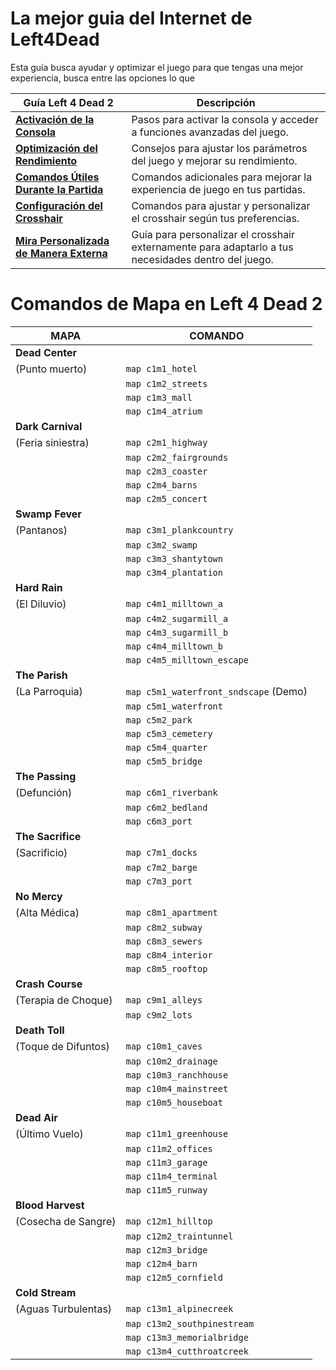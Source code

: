 # La mejor guia del Internet de Left4Dead 

Esta guía busca ayudar y optimizar el juego para que tengas una mejor experiencia, busca entre las opciones lo que 

| **Guía Left 4 Dead 2**      | **Descripción**     |
|-----------------------------|---------------------|
| [**Activación de la Consola**](https://github.com/CodeByDante/Left4Dead/blob/main/Comands-%20console.md#como-activar-la-consola-en-el-juego)  | Pasos para activar la consola y acceder a funciones avanzadas del juego. |
| [**Optimización del Rendimiento**](https://github.com/CodeByDante/Left4Dead/blob/main/Comands-%20console.md#configuraci%C3%B3n-mejorada-para-parametros-del-juegos)  | Consejos para ajustar los parámetros del juego y mejorar su rendimiento. |
| [**Comandos Útiles Durante la Partida**](https://github.com/CodeByDante/Left4Dead/blob/main/Comands-%20console.md#comandos-%C3%BAtiles-para-la-partida)  | Comandos adicionales para mejorar la experiencia de juego en tus partidas. |
| [**Configuración del Crosshair**](https://github.com/CodeByDante/Left4Dead/blob/main/Crosshair.md#comandos-para-el-crosshair)  | Comandos para ajustar y personalizar el crosshair según tus preferencias. |
| [**Mira Personalizada de Manera Externa**](https://github.com/CodeByDante/Left4Dead/blob/main/Custom%20crosshair.md#personalice-el-crosshair-a-su-preferencia-dentro-del-juego)  | Guía para personalizar el crosshair externamente para adaptarlo a tus necesidades dentro del juego. |

# Comandos de Mapa en Left 4 Dead 2

| **MAPA**                | **COMANDO**           |
|-------------------------|------------------------|
| **Dead Center**         |                        |
| (Punto muerto)          | `map c1m1_hotel`       |
|                         | `map c1m2_streets`     |
|                         | `map c1m3_mall`        |
|                         | `map c1m4_atrium`      |
| **Dark Carnival**       |                        |
| (Feria siniestra)       | `map c2m1_highway`     |
|                         | `map c2m2_fairgrounds` |
|                         | `map c2m3_coaster`     |
|                         | `map c2m4_barns`       |
|                         | `map c2m5_concert`     |
| **Swamp Fever**         |                        |
| (Pantanos)              | `map c3m1_plankcountry`|
|                         | `map c3m2_swamp`       |
|                         | `map c3m3_shantytown`  |
|                         | `map c3m4_plantation`  |
| **Hard Rain**           |                        |
| (El Diluvio)            | `map c4m1_milltown_a`  |
|                         | `map c4m2_sugarmill_a` |
|                         | `map c4m3_sugarmill_b` |
|                         | `map c4m4_milltown_b`  |
|                         | `map c4m5_milltown_escape` |
| **The Parish**          |                        |
| (La Parroquia)          | `map c5m1_waterfront_sndscape` (Demo) |
|                         | `map c5m1_waterfront` |
|                         | `map c5m2_park`        |
|                         | `map c5m3_cemetery`    |
|                         | `map c5m4_quarter`     |
|                         | `map c5m5_bridge`      |
| **The Passing**         |                        |
| (Defunción)             | `map c6m1_riverbank`   |
|                         | `map c6m2_bedland`     |
|                         | `map c6m3_port`        |
| **The Sacrifice**       |                        |
| (Sacrificio)            | `map c7m1_docks`       |
|                         | `map c7m2_barge`       |
|                         | `map c7m3_port`        |
| **No Mercy**            |                        |
| (Alta Médica)           | `map c8m1_apartment`   |
|                         | `map c8m2_subway`      |
|                         | `map c8m3_sewers`      |
|                         | `map c8m4_interior`    |
|                         | `map c8m5_rooftop`     |
| **Crash Course**        |                        |
| (Terapia de Choque)     | `map c9m1_alleys`      |
|                         | `map c9m2_lots`        |
| **Death Toll**          |                        |
| (Toque de Difuntos)     | `map c10m1_caves`      |
|                         | `map c10m2_drainage`   |
|                         | `map c10m3_ranchhouse` |
|                         | `map c10m4_mainstreet` |
|                         | `map c10m5_houseboat`  |
| **Dead Air**            |                        |
| (Último Vuelo)          | `map c11m1_greenhouse` |
|                         | `map c11m2_offices`    |
|                         | `map c11m3_garage`     |
|                         | `map c11m4_terminal`   |
|                         | `map c11m5_runway`     |
| **Blood Harvest**       |                        |
| (Cosecha de Sangre)     | `map c12m1_hilltop`    |
|                         | `map c12m2_traintunnel`|
|                         | `map c12m3_bridge`     |
|                         | `map c12m4_barn`       |
|                         | `map c12m5_cornfield`  |
| **Cold Stream**         |                        |
| (Aguas Turbulentas)     | `map c13m1_alpinecreek`|
|                         | `map c13m2_southpinestream` |
|                         | `map c13m3_memorialbridge` |
|                         | `map c13m4_cutthroatcreek` |
